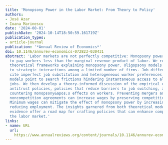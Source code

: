 ```yaml
---
title: 'Monopsony Power in the Labor Market: From Theory to Policy'
authors:
- José Azar
- Ioana Marinescu
date: '2024-08-01'
publishDate: '2024-10-14T18:50:59.161719Z'
publication_types:
- article-journal
publication: '*Annual Review of Economics*'
doi: 10.1146/annurev-economics-072823-030431
abstract: 'Labor markets are not perfectly competitive: Monopsony power enables employers
  to pay workers less than the marginal revenue product of labor. We review three
  theoretical frameworks explaining monopsony power. Oligopsony models attribute it
  to strategic interactions among a limited number of firms. Job differentiation models
  cite imperfect job substitution and heterogeneous worker preferences. Search-and-matching
  models point to search frictions hindering instantaneous access to all available
  jobs. We then develop a theory-informed discussion of the empirical evidence on
  antitrust policies, policies that reduce barriers to job switching, and policies
  countering monopsony&apos;s effects on workers. Preventing mergers and regulating
  noncompetition agreements can increase wages by preserving competition among employers.
  Minimum wages can mitigate the effect of monopsony power by increasing wages without
  reducing employment. The insights garnered from both theoretical models and empirical
  evidence offer a road map for crafting policies that can enhance competition in
  the labor market.'
links:
- name: URL
  url: 
    https://www.annualreviews.org/content/journals/10.1146/annurev-economics-072823-030431
---
```

